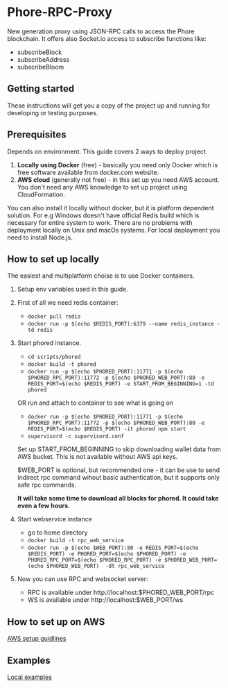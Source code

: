 # Phore-RPC-Proxy
New generation proxy using JSON-RPC calls to access the Phore blockchain. It offers also Socket.io access to subscribe functions like:
  * subscribeBlock
  * subscribeAddress
  * subscribeBloom

## Getting started
These instructions will get you a copy of the project up and running for developing or testing purposes.

## Prerequisites
Depends on environment. This guide covers 2 ways to deploy project.
1. **Locally using Docker** (free) - basically you need only Docker which is free software available from docker.com website.
2. **AWS cloud** (generally not free) - in this set up you need AWS account. You don't need any AWS knowledge to set up
project using CloudFormation.

You can also install it locally without docker, but it is platform dependent solution. For e.g Windows doesn't have
official Redis build which is necessary for entire system to work. There are no problems with deployment locally on Unix
and macOs systems. For local deployment you need to install Node.js.

## How to set up locally
The easiest and multiplatform choise is to use Docker containers.
1. Setup env variables used in this guide.

2. First of all we need redis container:
    * `docker pull redis`
    * `docker run -p $(echo $REDIS_PORT):6379 --name redis_instance -td redis`

3. Start phored instance.
    * `cd scripts/phored`
    * `docker build -t phored`
    * `docker run -p $(echo $PHORED_PORT):11771 -p $(echo $PHORED_RPC_PORT):11772 -p $(echo $PHORED_WEB_PORT):80 -e REDIS_PORT=$(echo $REDIS_PORT) -e START_FROM_BEGINNING=1 -td phored`
    
    OR run and attach to container to see what is going on
    * `docker run -p $(echo $PHORED_PORT):11771 -p $(echo $PHORED_RPC_PORT):11772 -p $(echo $PHORED_WEB_PORT):80 -e REDIS_PORT=$(echo $REDIS_PORT) -it phored npm start`
    * `supervisord -c supervisord.conf`
    
    Set up START_FROM_BEGINNING to skip downloading wallet data from AWS bucket. This is not available without AWS api keys.
    
    $WEB_PORT is optional, but recommended one - it can be use to send indirect rpc command wihout basic authentication, 
    but it supports only safe rpc commands.
    
    **It will take some time to download all blocks for phored. It could take even a few hours.**

4. Start webservice instance
    * go to home directory
    * `docker build -t rpc_web_service`
    * `docker run -p $(echo $WEB_PORT):80 -e REDIS_PORT=$(echo $REDIS_PORT) -e PHORED_PORT=$(echo $PHORED_PORT) -e PHORED_RPC_PORT=$(echo $PHORED_RPC_PORT) -e $PHORED_WEB_PORT=(echo $PHORED_WEB_PORT)  -dt rpc_web_service`

5. Now you can use RPC and websocket server:
    * RPC is available under http://localhost:$PHORED_WEB_PORT/rpc
    * WS is available under http://localhost:$WEB_PORT/ws
    
    
## How to set up on AWS
[AWS setup guidlines](aws_cloud_formation/README.md)


## Examples
[Local examples](examples/README.md)